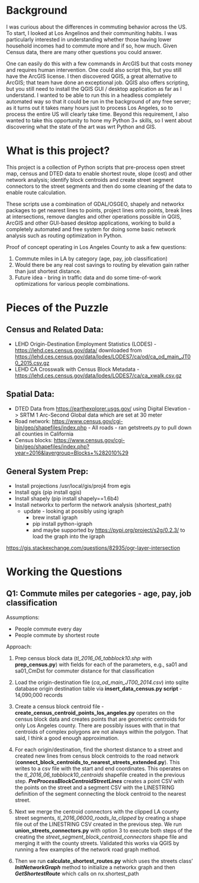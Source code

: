 #  Background

I was curious about the differences in commuting behavior across the US.  To
start, I looked at Los Angelinos and their communiting habits.  I was particularly
interested in understanding whether those having lower household incomes had to
commute more and if so, how much.  Given Census data, there are many other questions
you could answer.

One can easily do this with a few commands in ArcGIS but that costs money and requires
human intervention.  One could also script this, but you still have the ArcGIS license.
I then discovered QGIS, a great alternative to ArcGIS; that team have done an 
exceptional job.  QGIS also offers scripting, but you still need to install the 
QGIS GUI / desktop application as far as I understand.  I wanted to be able to run this
in a headless completely automated way so that it could be run in the background of any free
server; as it turns out it takes many hours just to process Los Angeles, so to 
process the entire US will clearly take time.  Beyond this requirement, I also wanted to
take this opportunity to hone my Python 3+ skills, so I went about discovering what the state
of the art was wrt Python and GIS.

# What is this project?

This project is a collection of Python scripts that pre-process open street map, census and
DTED data to enable shortest route, slope (cost) and other network 
analysis; identify block centroids and create street segment connectors
to the street segments and then do some cleaning of the data to enable 
route calculation.

These scripts use a combination of GDAL/OSGEO, shapely and networkx packages
to get nearest lines to points, project lines onto points, break lines at
intersections, remove dangles and other operations possible in QGIS, ArcGIS 
and other GUI-based desktop applications, working to build a completely
automated and free system for doing some basic network analysis such
as routing optimization in Python.

Proof of concept operating in Los Angeles County to ask a few questions:

1. Commute miles in LA by category (age, pay, job classification)
2. Would there be any real cost savings to routing by elevation gain 
rather than just shortest distance.
3. Future idea - bring in traffic data and do some time-of-work optimizations
for various people combinations.

# Pieces of the Puzzle

## Census and Related Data:

* LEHD Origin-Destination Employment Statistics (LODES) - 
https://lehd.ces.census.gov/data/ downloaded from 
https://lehd.ces.census.gov/data/lodes/LODES7/ca/od/ca_od_main_JT00_2015.csv.gz
* LEHD CA Crosswalk with Census Block Metadata - 
https://lehd.ces.census.gov/data/lodes/LODES7/ca/ca_xwalk.csv.gz

## Spatial Data:
* DTED Data from https://earthexplorer.usgs.gov/ using Digital Elevation -> 
SRTM 1 Arc-Second Global data which are set at 30 meter
* Road network:  https://www.census.gov/cgi-bin/geo/shapefiles/index.php - 
All roads - ran getstreets.py to pull down all counties in California 
* Census blocks:  https://www.census.gov/cgi-bin/geo/shapefiles/index.php?year=2016&layergroup=Blocks+%282010%29

## General System Prep:
* Install projections /usr/local/gis/proj4 from egis
* Install qgis (pip install qgis)
* Install shapely (pip install shapely==1.6b4)
* Install networkx to perform the network analysis (shortest_path)  
  * update - looking at possibly using igraph  
    * brew install igraph  
    * pip install python-igraph  
    * and maybe supported by https://pypi.org/project/s2g/0.2.3/ to load the graph 
    into the igraph

https://gis.stackexchange.com/questions/82935/ogr-layer-intersection

# Working the Questions

## Q1:  Commute miles per categories - age, pay, job classification

Assumptions:
* People commute every day
* People commute by shortest route

Approach: 

1. Prep census block data (*tl_2016_06_tabblock10.shp* with **prep_census.py**) with fields for each of the 
parameters, e.g., sa01 and sa01_CmDst for commuter distance for that classification

2. Load the origin-destination file (*ca_od_main_JT00_2014.csv*) into sqlite database 
origin destination table via **insert_data_census.py script** - 14,090,000 records

3. Create a census block centroid file - **create_census_centroid_points_los_angeles.py** operates on 
the census block data and creates points that are geometric centroids for only Los Angeles county.   There 
are possibly issues with that in that centroids of complex polygons are not always within the 
polygon.  That said, I think a good enough approximation.

4.  For each origin/destination, find the shortest distance to a street and created new lines 
from census block centroids to the road network (**connect_block_centroids_to_nearest_streets_extended.py**).  This 
writes to a csv file with the start and end coordinates.  This operates on the *tl_2016_06_tabblock10_centroids*
shapefile created in the previous step.  ***PreProcessBlockCentroidStreetLines*** 
creates a point CSV with the points on the street and a segment CSV with the LINESTRING 
definition of the segment connecting the block centroid to the nearest street.  

5.  Next we merge the centroid connectors with the clipped LA county street segments, 
*tl_2016_06000_roads_la_clipped* by creating a shape file out of the LINESTRING CSV created 
in the previous step.  We run **union_streets_connectors.py** with option 3 to execute both 
steps of the creating the *street_segment_block_centroid_connectors* shape file and merging 
it with the county streets.    Validated this works via QGIS by running a few examples of the network road graph method.

6.  Then we run **calculate_shortest_routes.py** which uses the streets class’ 
***InitNetworkGraph*** method to initialize a networkx graph and then ***GetShortestRoute*** 
which calls on nx.shortest_path